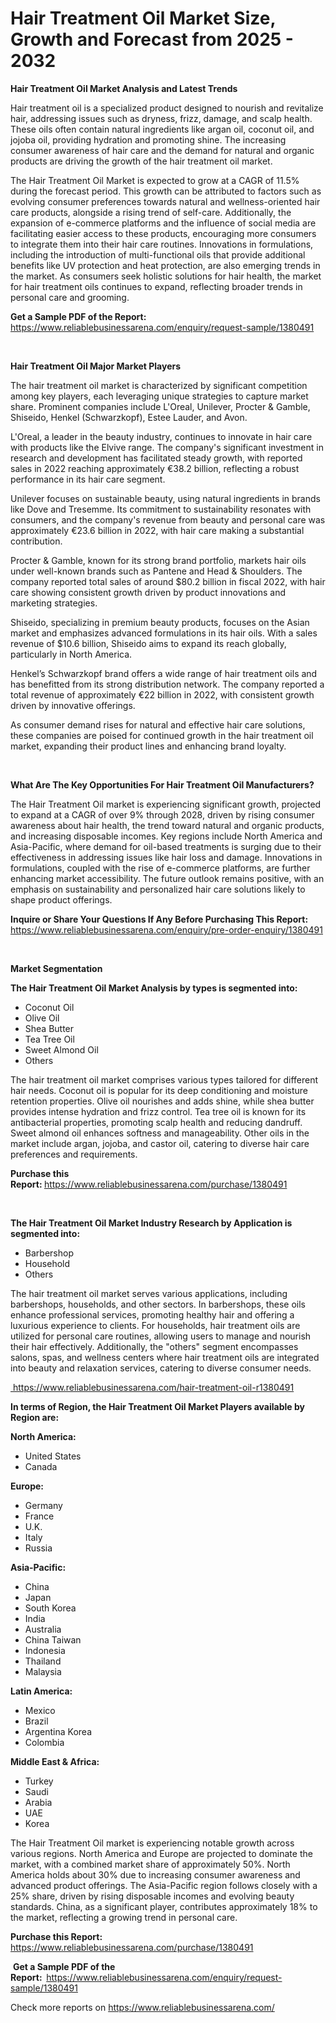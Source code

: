 <p><h1>Hair Treatment Oil Market Size, Growth and Forecast from 2025 - 2032</h1></p><p><strong>Hair Treatment Oil Market Analysis and Latest Trends</strong></p>
<p><p>Hair treatment oil is a specialized product designed to nourish and revitalize hair, addressing issues such as dryness, frizz, damage, and scalp health. These oils often contain natural ingredients like argan oil, coconut oil, and jojoba oil, providing hydration and promoting shine. The increasing consumer awareness of hair care and the demand for natural and organic products are driving the growth of the hair treatment oil market.</p><p>The Hair Treatment Oil Market is expected to grow at a CAGR of 11.5% during the forecast period. This growth can be attributed to factors such as evolving consumer preferences towards natural and wellness-oriented hair care products, alongside a rising trend of self-care. Additionally, the expansion of e-commerce platforms and the influence of social media are facilitating easier access to these products, encouraging more consumers to integrate them into their hair care routines. Innovations in formulations, including the introduction of multi-functional oils that provide additional benefits like UV protection and heat protection, are also emerging trends in the market. As consumers seek holistic solutions for hair health, the market for hair treatment oils continues to expand, reflecting broader trends in personal care and grooming.</p></p>
<p><strong>Get a Sample PDF of the Report:&nbsp;</strong> <a href="https://www.reliablebusinessarena.com/enquiry/request-sample/1380491?utm_campaign=1143&utm_medium=2&utm_source=Github&utm_content=ia&utm_term=08022025&utm_id=hair-treatment-oil">https://www.reliablebusinessarena.com/enquiry/request-sample/1380491</a></p>
<p>&nbsp;</p>
<p><strong>Hair Treatment Oil Major Market Players</strong></p>
<p><p>The hair treatment oil market is characterized by significant competition among key players, each leveraging unique strategies to capture market share. Prominent companies include L'Oreal, Unilever, Procter & Gamble, Shiseido, Henkel (Schwarzkopf), Estee Lauder, and Avon.</p><p>L'Oreal, a leader in the beauty industry, continues to innovate in hair care with products like the Elvive range. The company's significant investment in research and development has facilitated steady growth, with reported sales in 2022 reaching approximately €38.2 billion, reflecting a robust performance in its hair care segment.</p><p>Unilever focuses on sustainable beauty, using natural ingredients in brands like Dove and Tresemme. Its commitment to sustainability resonates with consumers, and the company's revenue from beauty and personal care was approximately €23.6 billion in 2022, with hair care making a substantial contribution.</p><p>Procter & Gamble, known for its strong brand portfolio, markets hair oils under well-known brands such as Pantene and Head & Shoulders. The company reported total sales of around $80.2 billion in fiscal 2022, with hair care showing consistent growth driven by product innovations and marketing strategies.</p><p>Shiseido, specializing in premium beauty products, focuses on the Asian market and emphasizes advanced formulations in its hair oils. With a sales revenue of $10.6 billion, Shiseido aims to expand its reach globally, particularly in North America.</p><p>Henkel’s Schwarzkopf brand offers a wide range of hair treatment oils and has benefitted from its strong distribution network. The company reported a total revenue of approximately €22 billion in 2022, with consistent growth driven by innovative offerings.</p><p>As consumer demand rises for natural and effective hair care solutions, these companies are poised for continued growth in the hair treatment oil market, expanding their product lines and enhancing brand loyalty.</p></p>
<p>&nbsp;</p>
<p><strong>What Are The Key Opportunities For Hair Treatment Oil Manufacturers?</strong></p>
<p><p>The Hair Treatment Oil market is experiencing significant growth, projected to expand at a CAGR of over 9% through 2028, driven by rising consumer awareness about hair health, the trend toward natural and organic products, and increasing disposable incomes. Key regions include North America and Asia-Pacific, where demand for oil-based treatments is surging due to their effectiveness in addressing issues like hair loss and damage. Innovations in formulations, coupled with the rise of e-commerce platforms, are further enhancing market accessibility. The future outlook remains positive, with an emphasis on sustainability and personalized hair care solutions likely to shape product offerings.</p></p>
<p><strong>Inquire or Share Your Questions If Any Before Purchasing This Report:</strong> <a href="https://www.reliablebusinessarena.com/enquiry/pre-order-enquiry/1380491?utm_campaign=1143&utm_medium=2&utm_source=Github&utm_content=ia&utm_term=08022025&utm_id=hair-treatment-oil">https://www.reliablebusinessarena.com/enquiry/pre-order-enquiry/1380491</a></p>
<p>&nbsp;</p>
<p><strong>Market Segmentation</strong></p>
<p><strong>The Hair Treatment Oil Market Analysis by types is segmented into:</strong></p>
<p><ul><li>Coconut Oil</li><li>Olive Oil</li><li>Shea Butter</li><li>Tea Tree Oil</li><li>Sweet Almond Oil</li><li>Others</li></ul></p>
<p><p>The hair treatment oil market comprises various types tailored for different hair needs. Coconut oil is popular for its deep conditioning and moisture retention properties. Olive oil nourishes and adds shine, while shea butter provides intense hydration and frizz control. Tea tree oil is known for its antibacterial properties, promoting scalp health and reducing dandruff. Sweet almond oil enhances softness and manageability. Other oils in the market include argan, jojoba, and castor oil, catering to diverse hair care preferences and requirements.</p></p>
<p><strong>Purchase this Report:&nbsp;</strong><a href="https://www.reliablebusinessarena.com/purchase/1380491?utm_campaign=1143&utm_medium=2&utm_source=Github&utm_content=ia&utm_term=08022025&utm_id=hair-treatment-oil">https://www.reliablebusinessarena.com/purchase/1380491</a></p>
<p>&nbsp;</p>
<p><strong>The Hair Treatment Oil Market Industry Research by Application is segmented into:</strong></p>
<p><ul><li>Barbershop</li><li>Household</li><li>Others</li></ul></p>
<p><p>The hair treatment oil market serves various applications, including barbershops, households, and other sectors. In barbershops, these oils enhance professional services, promoting healthy hair and offering a luxurious experience to clients. For households, hair treatment oils are utilized for personal care routines, allowing users to manage and nourish their hair effectively. Additionally, the "others" segment encompasses salons, spas, and wellness centers where hair treatment oils are integrated into beauty and relaxation services, catering to diverse consumer needs.</p></p>
<p><a href="https://www.reliablebusinessarena.com/hair-treatment-oil-r1380491?utm_campaign=1143&utm_medium=2&utm_source=Github&utm_content=ia&utm_term=08022025&utm_id=hair-treatment-oil">&nbsp;https://www.reliablebusinessarena.com/hair-treatment-oil-r1380491</a></p>
<p><strong>In terms of Region, the Hair Treatment Oil Market Players available by Region are:</strong></p>
<p>
    <p> <strong> North America: </strong>
        <ul>
            <li>United States</li>
            <li>Canada</li>
        </ul>
        </p> 
    <p> <strong> Europe: </strong>
        <ul>
            <li>Germany</li>
            <li>France</li>
            <li>U.K.</li>
            <li>Italy</li>
            <li>Russia</li>
        </ul>
        </p> 
    <p> <strong> Asia-Pacific: </strong>
        <ul>
            <li>China</li>
            <li>Japan</li>
            <li>South Korea</li>
            <li>India</li>
            <li>Australia</li>
            <li>China Taiwan</li>
            <li>Indonesia</li>
            <li>Thailand</li>
            <li>Malaysia</li>
        </ul>
        </p> 
    <p> <strong> Latin America: </strong>
        <ul>
            <li>Mexico</li>
            <li>Brazil</li>
            <li>Argentina Korea</li>
            <li>Colombia</li>
        </ul>
        </p> 
    <p> <strong> Middle East & Africa: </strong>
        <ul>
            <li>Turkey</li>
            <li>Saudi</li>
            <li>Arabia</li>
            <li>UAE</li>
            <li>Korea</li>
        </ul>
    </p>
    </p>
<p><p>The Hair Treatment Oil market is experiencing notable growth across various regions. North America and Europe are projected to dominate the market, with a combined market share of approximately 50%. North America holds about 30% due to increasing consumer awareness and advanced product offerings. The Asia-Pacific region follows closely with a 25% share, driven by rising disposable incomes and evolving beauty standards. China, as a significant player, contributes approximately 18% to the market, reflecting a growing trend in personal care.</p></p>
<p><strong>Purchase this Report: </strong><a href="https://www.reliablebusinessarena.com/purchase/1380491?utm_campaign=1143&utm_medium=2&utm_source=Github&utm_content=ia&utm_term=08022025&utm_id=hair-treatment-oil">https://www.reliablebusinessarena.com/purchase/1380491</a></p>
<p>&nbsp;<strong>Get a Sample PDF of the Report:&nbsp;&nbsp;</strong><a href="https://www.reliablebusinessarena.com/enquiry/request-sample/1380491?utm_campaign=1143&utm_medium=2&utm_source=Github&utm_content=ia&utm_term=08022025&utm_id=hair-treatment-oil">https://www.reliablebusinessarena.com/enquiry/request-sample/1380491</a></p>
<p><strong></strong></p>
<p>Check more reports on <a href="https://www.reliablebusinessarena.com/?utm_campaign=1143&utm_medium=2&utm_source=Github&utm_content=ia&utm_term=08022025&utm_id=hair-treatment-oil">https://www.reliablebusinessarena.com/</a></p>
